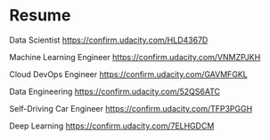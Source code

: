 # Resume

Data Scientist https://confirm.udacity.com/HLD4367D

Machine Learning Engineer https://confirm.udacity.com/VNMZPJKH

Cloud DevOps Engineer https://confirm.udacity.com/GAVMFGKL

Data Engineering https://confirm.udacity.com/52QS6ATC

Self-Driving Car Engineer https://confirm.udacity.com/TFP3PGGH

Deep Learning https://confirm.udacity.com/7ELHGDCM
